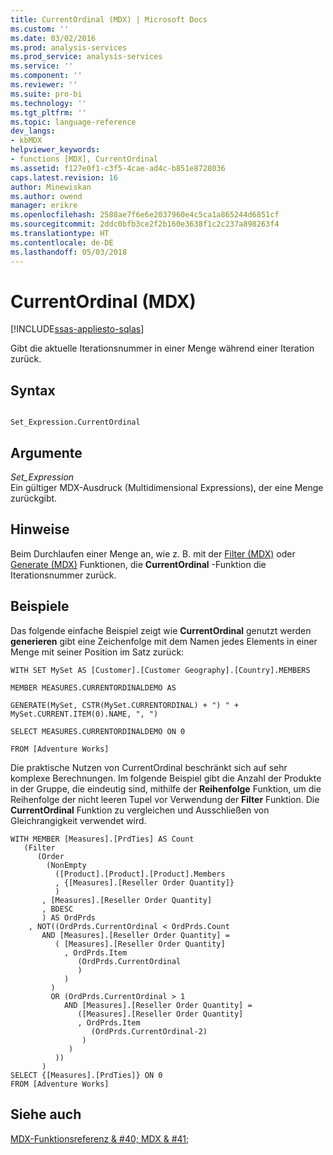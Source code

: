 ```yaml
---
title: CurrentOrdinal (MDX) | Microsoft Docs
ms.custom: ''
ms.date: 03/02/2016
ms.prod: analysis-services
ms.prod_service: analysis-services
ms.service: ''
ms.component: ''
ms.reviewer: ''
ms.suite: pro-bi
ms.technology: ''
ms.tgt_pltfrm: ''
ms.topic: language-reference
dev_langs:
- kbMDX
helpviewer_keywords:
- functions [MDX], CurrentOrdinal
ms.assetid: f127e0f1-c3f5-4cae-ad4c-b851e8728036
caps.latest.revision: 16
author: Minewiskan
ms.author: owend
manager: erikre
ms.openlocfilehash: 2588ae7f6e6e2037960e4c5ca1a865244d6851cf
ms.sourcegitcommit: 2ddc0bfb3ce2f2b160e3638f1c2c237a898263f4
ms.translationtype: HT
ms.contentlocale: de-DE
ms.lasthandoff: 05/03/2018
---
```

# <a name="currentordinal-mdx"></a>CurrentOrdinal (MDX)
[!INCLUDE[ssas-appliesto-sqlas](../includes/ssas-appliesto-sqlas.md)]

  Gibt die aktuelle Iterationsnummer in einer Menge während einer Iteration zurück.  
  
## <a name="syntax"></a>Syntax  
  
```  
  
Set_Expression.CurrentOrdinal  
```  
  
## <a name="arguments"></a>Argumente  
 *Set_Expression*  
 Ein gültiger MDX-Ausdruck (Multidimensional Expressions), der eine Menge zurückgibt.  
  
## <a name="remarks"></a>Hinweise  
 Beim Durchlaufen einer Menge an, wie z. B. mit der [Filter (MDX)](../mdx/filter-mdx.md) oder [Generate (MDX)](../mdx/generate-mdx.md) Funktionen, die **CurrentOrdinal** -Funktion die Iterationsnummer zurück.  
  
## <a name="examples"></a>Beispiele  
 Das folgende einfache Beispiel zeigt wie **CurrentOrdinal** genutzt werden **generieren** gibt eine Zeichenfolge mit dem Namen jedes Elements in einer Menge mit seiner Position im Satz zurück:  
  
 `WITH SET MySet AS [Customer].[Customer Geography].[Country].MEMBERS`  
  
 `MEMBER MEASURES.CURRENTORDINALDEMO AS`  
  
 `GENERATE(MySet, CSTR(MySet.CURRENTORDINAL) + ") " + MySet.CURRENT.ITEM(0).NAME, ", ")`  
  
 `SELECT MEASURES.CURRENTORDINALDEMO ON 0`  
  
 `FROM [Adventure Works]`  
  
 Die praktische Nutzen von CurrentOrdinal beschränkt sich auf sehr komplexe Berechnungen. Im folgende Beispiel gibt die Anzahl der Produkte in der Gruppe, die eindeutig sind, mithilfe der **Reihenfolge** Funktion, um die Reihenfolge der nicht leeren Tupel vor Verwendung der **Filter** Funktion. Die **CurrentOrdinal** Funktion zu vergleichen und Ausschließen von Gleichrangigkeit verwendet wird.  
  
```  
WITH MEMBER [Measures].[PrdTies] AS Count  
   (Filter  
      (Order  
        (NonEmpty  
          ([Product].[Product].[Product].Members  
          , {[Measures].[Reseller Order Quantity]}  
          )  
       , [Measures].[Reseller Order Quantity]  
       , BDESC  
       ) AS OrdPrds  
    , NOT((OrdPrds.CurrentOrdinal < OrdPrds.Count   
       AND [Measures].[Reseller Order Quantity] =   
          ( [Measures].[Reseller Order Quantity]  
            , OrdPrds.Item  
               (OrdPrds.CurrentOrdinal  
               )  
            )  
         )  
         OR (OrdPrds.CurrentOrdinal > 1   
            AND [Measures].[Reseller Order Quantity] =   
               ([Measures].[Reseller Order Quantity]  
               , OrdPrds.Item  
                  (OrdPrds.CurrentOrdinal-2)  
                )  
             )  
          ))  
       )  
SELECT {[Measures].[PrdTies]} ON 0  
FROM [Adventure Works]  
```  
  
## <a name="see-also"></a>Siehe auch  
 [MDX-Funktionsreferenz & #40; MDX & #41;](../mdx/mdx-function-reference-mdx.md)  
  
  
